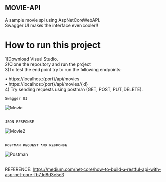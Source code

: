 ## MOVIE-API
A sample movie api using AspNetCoreWebAPI.<br>
Swagger UI makes the interface even cooler!!

# How to run this project
1)Download Visual Studio.<br>
2)Clone the repository and run the project <br>
3)To test the end point try to run the following endpoints:

 •	https://localhost:{port}/api/movies<br>
 •	https://localhost:{port}/api/movies/{id}<br>
 4) Try sending requests using postman  (GET, POST, PUT, DELETE).<br>


```
Swagger UI
```
![Movie](https://user-images.githubusercontent.com/28431746/146225780-83196cab-e599-4140-912f-847ed4d8d2f4.JPG)<br><br>

```
JSON RESPONSE
```
![Movie2](https://user-images.githubusercontent.com/28431746/146225807-ee3809f2-82cc-4db0-a7f1-dd1684489fff.JPG)<br><br>

```
POSTMAN REQUEST AND RESPONSE
```
![Postman](https://user-images.githubusercontent.com/28431746/146225861-d056a7c7-bd0a-4f4d-82ea-0bb6e9a839b0.JPG)<br><br>
 
 REFERENCE: https://medium.com/net-core/how-to-build-a-restful-api-with-asp-net-core-fb7dd8d3e5e3

